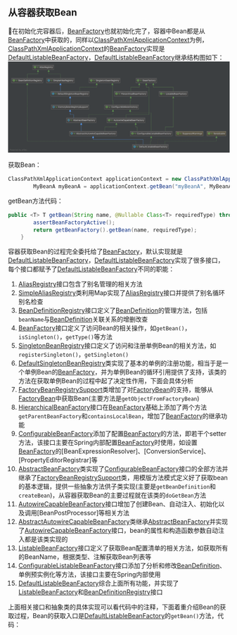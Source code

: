 ## 从容器获取Bean

在初始化完容器后，[BeanFactory]也就初始化完了，容器中Bean都是从[BeanFactory]中获取的，同样以[ClassPathXmlApplicationContext]为例，[ClassPathXmlApplicationContext]的[BeanFactory]实现是[DefaultListableBeanFactory]，[DefaultListableBeanFactory]继承结构图如下：
![DefaultListableBeanFactory继承结构图](../../img/DefaultListableBeanFactory.png)

获取Bean：
```java
ClassPathXmlApplicationContext applicationContext = new ClassPathXmlApplicationContext(classPathResource("-application-context.xml").getPath(), getClass());
		MyBeanA myBeanA = applicationContext.getBean("myBeanA", MyBeanA.class);
```
getBean方法代码：
```java
public <T> T getBean(String name, @Nullable Class<T> requiredType) throws BeansException {
		assertBeanFactoryActive();
		return getBeanFactory().getBean(name, requiredType);
	}
```

容器获取Bean的过程完全委托给了[BeanFactory]，默认实现就是[DefaultListableBeanFactory]，[DefaultListableBeanFactory]实现了很多接口，每个接口都赋予了[DefaultListableBeanFactory]不同的职能：
1. [AliasRegistry]接口包含了别名管理的相关方法
2. [SimpleAliasRegistry]类利用Map实现了[AliasRegistry]接口并提供了别名循环别名检查
3. [BeanDefinitionRegistry]接口定义了[BeanDefinition]的管理方法，包括`beanName`与[BeanDefinition]关联关系的增删改查
4. [BeanFactory]接口定义了访问Bean的相关操作，如`getBean()`，`isSingleton()`，`getType()`等方法
5. [SingletonBeanRegistry]接口定义了访问和注册单例Bean的相关方法，如`registerSingleton()`，`getSingleton()`
6. [DefaultSingletonBeanRegistry]类实现了基本的单例的注册功能，相当于是一个单例Bean的[BeanFactory]，并为单例Bean的循环引用提供了支持，该类的方法在获取单例Bean的过程中起了决定性作用，下面会具体分析
7. [FactoryBeanRegistrySupport]类增加了对[FactoryBean]的支持，能够从[FactoryBean]中获取Bean(主要方法是`getObjectFromFactoryBean`)
8. [HierarchicalBeanFactory]接口在[BeanFactory]基础上添加了两个方法`getParentBeanFactory`和`containsLocalBean`，增加了[BeanFactory]的继承功能
9. [ConfigurableBeanFactory]添加了配置[BeanFactory]的方法，即若干个setter方法，该接口主要在Spring内部配置[BeanFactory]时使用，如设置[BeanFactory]的[BeanExpressionResolver]、[ConversionService]、[PropertyEditorRegistrar]等
10. [AbstractBeanFactory]类实现了[ConfigurableBeanFactory]接口的全部方法并继承了[FactoryBeanRegistrySupport]类，用模版方法模式定义好了获取bean的基本逻辑，提供一些抽象方法供子类实现(主要是`getBeanDefinition`和`createBean`)，从容器获取Bean的主要过程就在该类的`doGetBean`方法
11. [AutowireCapableBeanFactory]接口增加了创建Bean、自动注入、初始化以及调用[BeanPostProcessor]等相关方法
12. [AbstractAutowireCapableBeanFactory]类继承[AbstractBeanFactory]并实现了[AutowireCapableBeanFactory]接口，bean的属性和构造函数参数自动注入都是该类实现的
13. [ListableBeanFactory]接口定义了获取Bean配置清单的相关方法，如获取所有的BeanName，根据类型、注解获取Bean列表等
14. [ConfigurableListableBeanFactory]接口添加了分析和修改[BeanDefinition]、单例预实例化等方法，该接口主要在Spring内部使用
15. [DefaultListableBeanFactory]综合上面所有功能，并实现了[ListableBeanFactory]和[BeanDefinitionRegistry]接口

上面相关接口和抽象类的具体实现可以看代码中的注释，下面着重介绍Bean的获取过程，Bean的获取入口是[DefaultListableBeanFactory]的`getBean()`方法，代码：
```java
```

[ClassPathXmlApplicationContext]: aaa
[XmlBeanDefinitionReader]: aaa
[BeanDefinitionRegistry]: aaa
[DefaultListableBeanFactory]: aaa
[AliasRegistry]: aaa
[SimpleAliasRegistry]: aaa
[BeanDefinitionRegistry]: aaa
[BeanDefinition]: aaa
[BeanFactory]: aaa
[SingletonBeanRegistry]: aaa
[DefaultSingletonBeanRegistry]: aaa
[FactoryBeanRegistrySupport]: aaa
[FactoryBean]: aaa
[HierarchicalBeanFactory]: aaa
[ConfigurableBeanFactory]: aaa
[AbstractBeanFactory]: aaa
[AutowireCapableBeanFactory]: aaa
[AbstractAutowireCapableBeanFactory]: aaa
[ListableBeanFactory]: aaa
[ConfigurableListableBeanFactory]: aaa